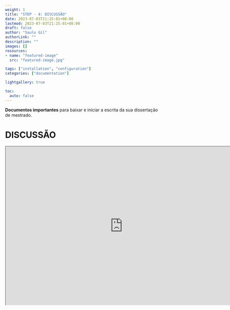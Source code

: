 ```yaml
---
weight: 1
title: "STEP - 4: DISCUSSÃO"
date: 2023-07-03T21:25:01+08:00 
lastmod: 2023-07-03T21:25:01+08:00
draft: false
author: "Saulo Gil"
authorLink: ""
description: ""
images: []
resources:
- name: "featured-image"
  src: "featured-image.jpg"

tags: ["installation", "configuration"]
categories: ["documentation"]

lightgallery: true

toc:
  auto: false
---
```


**Documentos importantes** para baixar e iniciar a escrita da sua dissertação de mestrado.

<!--more-->

# DISCUSSÃO 


<iframe width="760" height="515" src="https://www.youtube.com/embed/6A5EpqqDOdk" data-external= "1" > </iframe>